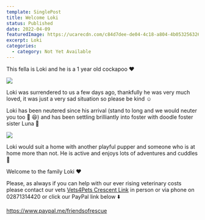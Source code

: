 ```yaml
---
template: SinglePost
title: Welcome Loki
status: Published
date: 2022-04-09
featuredImage: https://ucarecdn.com/c84d7dee-de04-4c18-a804-4b053256326e/-/crop/720x605/0,0/-/preview/
excerpt: Loki
categories:
  - category: Not Yet Available
---
```

This fella is Loki and he is a 1 year old cockapoo ❤️

![](https://ucarecdn.com/a29366ae-eecc-4643-8b6d-082563258f4a/)


Loki was surrendered to us a few days ago, thankfully he was very much loved, it was just a very sad situation so please be kind ☺️


Loki has been neutered since his arrival (stand to long and we would neuter you too 🥜 😆) and has been settling brilliantly into foster with doodle foster sister Luna 🐶

![](https://ucarecdn.com/1aea5ebf-5aa5-47ac-a2dd-920f705e3cce/)


Loki would suit a home with another playful pupper and someone who is at home more than not. He is active and enjoys lots of adventures and cuddles 🥰 


Welcome to the family Loki ❤️


Please, as always if you can help with our ever rising veterinary costs please contact our vets [Vets4Pets Crescent Link](https://www.facebook.com/Vets4PetsCrescentLink/) in person or via phone on 02871314420 or click our PayPal link below ⬇️


<https://www.paypal.me/friendsofrescue>